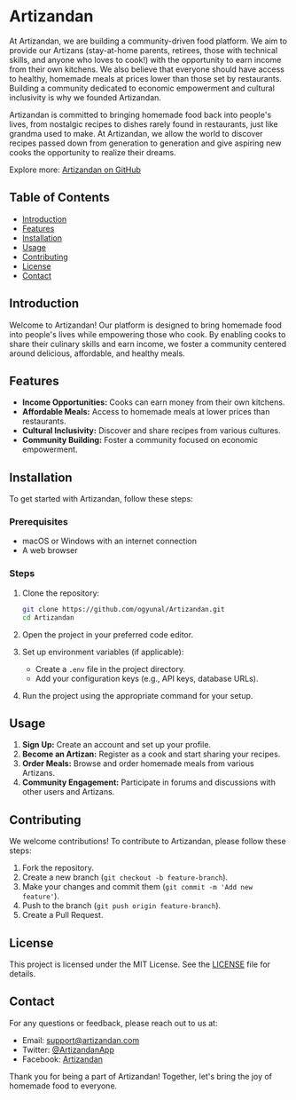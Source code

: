 # Artizandan

At Artizandan, we are building a community-driven food platform. We aim to provide our Artizans (stay-at-home parents, retirees, those with technical skills, and anyone who loves to cook!) with the opportunity to earn income from their own kitchens. We also believe that everyone should have access to healthy, homemade meals at prices lower than those set by restaurants. Building a community dedicated to economic empowerment and cultural inclusivity is why we founded Artizandan.

Artizandan is committed to bringing homemade food back into people's lives, from nostalgic recipes to dishes rarely found in restaurants, just like grandma used to make. At Artizandan, we allow the world to discover recipes passed down from generation to generation and give aspiring new cooks the opportunity to realize their dreams.

Explore more: [Artizandan on GitHub](https://github.com/ogyunal/Artizandan)

## Table of Contents

- [Introduction](#introduction)
- [Features](#features)
- [Installation](#installation)
- [Usage](#usage)
- [Contributing](#contributing)
- [License](#license)
- [Contact](#contact)

## Introduction

Welcome to Artizandan! Our platform is designed to bring homemade food into people's lives while empowering those who cook. By enabling cooks to share their culinary skills and earn income, we foster a community centered around delicious, affordable, and healthy meals.

## Features

- **Income Opportunities:** Cooks can earn money from their own kitchens.
- **Affordable Meals:** Access to homemade meals at lower prices than restaurants.
- **Cultural Inclusivity:** Discover and share recipes from various cultures.
- **Community Building:** Foster a community focused on economic empowerment.

## Installation

To get started with Artizandan, follow these steps:

### Prerequisites

- macOS or Windows with an internet connection
- A web browser

### Steps

1. Clone the repository:
    ```sh
    git clone https://github.com/ogyunal/Artizandan.git
    cd Artizandan
    ```

2. Open the project in your preferred code editor.

3. Set up environment variables (if applicable):
    - Create a `.env` file in the project directory.
    - Add your configuration keys (e.g., API keys, database URLs).

4. Run the project using the appropriate command for your setup.

## Usage

1. **Sign Up:** Create an account and set up your profile.
2. **Become an Artizan:** Register as a cook and start sharing your recipes.
3. **Order Meals:** Browse and order homemade meals from various Artizans.
4. **Community Engagement:** Participate in forums and discussions with other users and Artizans.

## Contributing

We welcome contributions! To contribute to Artizandan, please follow these steps:

1. Fork the repository.
2. Create a new branch (`git checkout -b feature-branch`).
3. Make your changes and commit them (`git commit -m 'Add new feature'`).
4. Push to the branch (`git push origin feature-branch`).
5. Create a Pull Request.

## License

This project is licensed under the MIT License. See the [LICENSE](LICENSE) file for details.

## Contact

For any questions or feedback, please reach out to us at:
- Email: support@artizandan.com
- Twitter: [@ArtizandanApp](https://twitter.com/ArtizandanApp)
- Facebook: [Artizandan](https://facebook.com/Artizandan)

Thank you for being a part of Artizandan! Together, let's bring the joy of homemade food to everyone.
